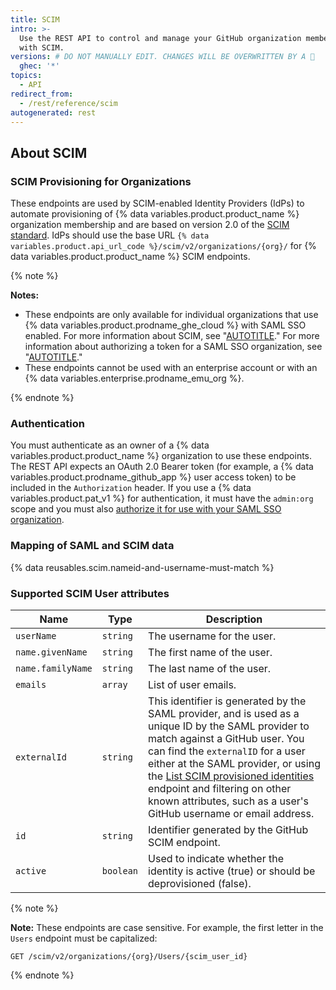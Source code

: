 ```yaml
---
title: SCIM
intro: >-
  Use the REST API to control and manage your GitHub organization members access
  with SCIM.
versions: # DO NOT MANUALLY EDIT. CHANGES WILL BE OVERWRITTEN BY A 🤖
  ghec: '*'
topics:
  - API
redirect_from:
  - /rest/reference/scim
autogenerated: rest
---
```


## About SCIM

### SCIM Provisioning for Organizations

These endpoints are used by SCIM-enabled Identity Providers (IdPs) to automate provisioning of {% data variables.product.product_name %} organization membership and are based on version 2.0 of the [SCIM standard](http://www.simplecloud.info/). IdPs should use the base URL `{% data variables.product.api_url_code %}/scim/v2/organizations/{org}/` for {% data variables.product.product_name %} SCIM endpoints.

{% note %}

**Notes:**
- These endpoints are only available for individual organizations that use {% data variables.product.prodname_ghe_cloud %} with SAML SSO enabled. For more information about SCIM, see "[AUTOTITLE](/enterprise-cloud@latest/organizations/managing-saml-single-sign-on-for-your-organization/about-scim-for-organizations)." For more information about authorizing a token for a SAML SSO organization, see "[AUTOTITLE](/rest/overview/authenticating-to-the-rest-api)."
- These endpoints cannot be used with an enterprise account or with an {% data variables.enterprise.prodname_emu_org %}.

{% endnote %}

### Authentication

You must authenticate as an owner of a {% data variables.product.product_name %} organization to use these endpoints. The REST API expects an OAuth 2.0 Bearer token (for example, a {% data variables.product.prodname_github_app %} user access token) to be included in the `Authorization` header. If you use a {% data variables.product.pat_v1 %} for authentication, it must have the `admin:org` scope and you must also [authorize it for use with your SAML SSO organization](/authentication/authenticating-with-saml-single-sign-on/authorizing-a-personal-access-token-for-use-with-saml-single-sign-on).

### Mapping of SAML and SCIM data

{% data reusables.scim.nameid-and-username-must-match %}

### Supported SCIM User attributes

Name | Type | Description
-----|------|--------------
`userName`|`string` | The username for the user.
`name.givenName`|`string` | The first name of the user.
`name.familyName`|`string` | The last name of the user.
`emails` | `array` | List of user emails.
`externalId` | `string` | This identifier is generated by the SAML provider, and is used as a unique ID by the SAML provider to match against a GitHub user. You can find the `externalID` for a user either at the SAML provider, or using the [List SCIM provisioned identities](#list-scim-provisioned-identities) endpoint and filtering on other known attributes, such as a user's GitHub username or email address.
`id` | `string` | Identifier generated by the GitHub SCIM endpoint.
`active` | `boolean` | Used to indicate whether the identity is active (true) or should be deprovisioned (false).

{% note %}

**Note:** These endpoints are case sensitive. For example, the first letter in the `Users` endpoint must be capitalized:

```shell
GET /scim/v2/organizations/{org}/Users/{scim_user_id}
```

{% endnote %}

<!-- Content after this section is automatically generated -->
